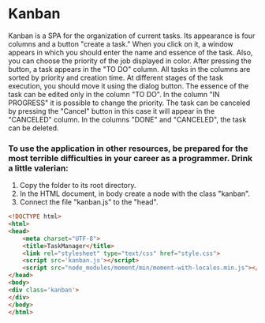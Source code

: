 # Kanban

Kanban is a SPA for the organization of current tasks. 
Its appearance is four columns and a button "create a task."
When you click on it, a window appears in which you should enter the name and essence of the task.
Also, you can choose the priority of the job displayed in color.
After pressing the button, a task appears in the "TO DO" column.
All tasks in the columns are sorted by priority and creation time.
At different stages of the task execution, you should move it using the dialog button.
The essence of the task can be edited only in the column "TO DO". In the column "IN PROGRESS" it is possible to change the priority.
The task can be canceled by pressing the "Cancel" button in this case it will appear in the "CANCELED" column.
In the columns "DONE" and "CANCELED", the task can be deleted.

### To use the application in other resources, be prepared for the most terrible difficulties in your career as a programmer. Drink a little valerian: 

1. Copy the folder to its root directory. 
2. In the HTML document, in body create a node with the class "kanban".
3. Connect the file "kanban.js" to the "head".

```html 
<!DOCTYPE html>
<html>
<head>
	<meta charset="UTF-8">
	<title>TaskManager</title>
	<link rel="stylesheet" type="text/css" href="style.css">
	<script src='kanban.js'></script>
	<script src="node_modules/moment/min/moment-with-locales.min.js"></script>
</head>
<body>
<div class='kanban'>
</div>
</body>
</html>
```

